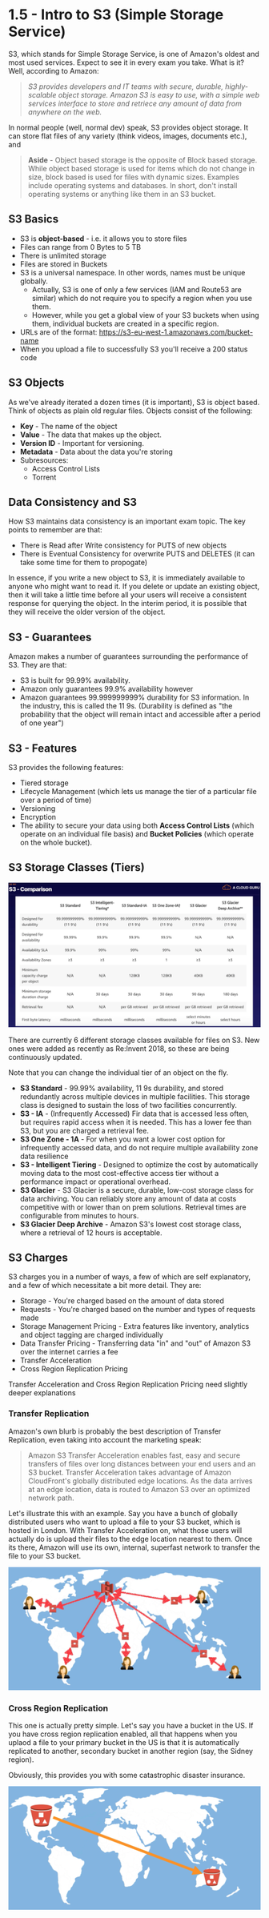 # 1.5 - Intro to S3 (Simple Storage Service)

S3, which stands for Simple Storage Service, is one of Amazon's oldest and most used services. Expect to see it in every exam you take. What is it? Well, according to Amazon:

> *S3 provides developers and IT teams with secure, durable, highly-scalable object storage. Amazon S3 is easy to use, with a simple web services interface to store and retriece any amount of data from anywhere on the web.*
> 

In normal people (well, normal dev) speak, S3 provides object storage. It can store flat files of any variety (think videos, images, documents etc.), and

> **Aside** - Object based storage is the opposite of Block based storage. While object based storage is used for items which do not change in size, block based is used for files with dynamic sizes. Examples include operating systems and databases.
> In short, don't install operating systems or anything like them in an S3 bucket.

## S3 Basics

* S3 is **object-based** - i.e. it allows you to store files
* Files can range from 0 Bytes to 5 TB
* There is unlimited storage
* Files are stored in Buckets
* S3 is a universal namespace. In other words, names must be unique globally.
  * Actually, S3 is one of only a few services (IAM and Route53 are similar) which do not require you to specify a region when you use them.
  * However, while you get a global view of your S3 buckets when using them, individual buckets are created in a specific region.
* URLs are of the format: https://s3-eu-west-1.amazonaws.com/bucket-name
* When you upload a file to successfully S3 you'll receive a 200 status code

## S3 Objects

As we've already iterated a dozen times (it is important), S3 is object based. Think of objects as plain old regular files. Objects consist of the following:
* **Key** - The name of the object
* **Value** - The data that makes up the object.
* **Version ID** - Important for versioning.
* **Metadata** - Data about the data you're storing
* Subresources:
  * Access Control Lists
  * Torrent

## Data Consistency and S3

How S3 maintains data consistency is an important exam topic. The key points to remember are that:
* There is Read after Write consistency for PUTS of new objects
* There is Eventual Consistency for overwrite PUTS and DELETES (it can take some time for them to propogate)

In essence, if you write a new object to S3, it is immediately available to anyone who might want to read it. If you delete or update an existing object, then it will take a little time before all your users will receive a consistent response for querying the object. In the interim period, it is possible that they will receive the older version of the object.

## S3 - Guarantees

Amazon makes a number of guarantees surrounding the performance of S3. They are that:

* S3 is built for 99.99% availability.
* Amazon only guarantees 99.9% availability however
* Amazon guarantees 99.999999999% durability for S3 information. In the industry, this is called the 11 9s. (Durability is defined as "the probability that the object will remain intact and accessible after a period of one year")

## S3 - Features

S3 provides the following features:

* Tiered storage
* Lifecycle Management (which lets us manage the tier of a particular file over a period of time)
* Versioning
* Encryption
* The ability to secure your data using both **Access Control Lists** (which operate on an individual file basis) and **Bucket Policies** (which operate on the whole bucket).

## S3 Storage Classes (Tiers)

![bdf3923c.png](attachments/bdf3923c.png)

There are currently 6 different storage classes available for files on S3. New ones were added as recently as Re:Invent 2018, so these are being continuously updated.

Note that you can change the individual tier of an object on the fly.

* **S3 Standard** - 99.99% availability, 11 9s durability, and stored redundantly across multiple devices in multiple facilities. This storage class is designed to sustain the loss of two facilities concurrently.
* **S3 - IA** - (Infrequently Accessed) Fir data that is accessed less often, but requires rapid access when it is needed. This has a lower fee than S3, but you are charged a retrieval fee.
* **S3 One Zone - 1A** - For when you want a lower cost option for infrequently accessed data, and do not require multiple availability zone data resilience
* **S3 - Intelligent Tiering** - Designed to optimize the cost by automatically moving data to the most cost-effective access tier without a performance impact or operational overhead.
* **S3 Glacier** - S3 Glacier is a secure, durable, low-cost storage class for data archiving. You can reliably store any amount of data at costs competitive with or lower than on prem solutions. Retrieval times are configurable from minutes to hours.
* **S3 Glacier Deep Archive** - Amazon S3's lowest cost storage class, where a retrieval of 12 hours is acceptable.

## S3 Charges

S3 charges you in a number of ways, a few of which are self explanatory, and a few of which necessitate a bit more detail. They are:

* Storage - You're charged based on the amount of data stored
* Requests - You're charged based on the number and types of requests made
* Storage Management Pricing - Extra features like inventory, analytics and object tagging are charged individually
* Data Transfer Pricing - Transferring data "in" and "out" of Amazon S3 over the internet carries a fee
* Transfer Acceleration
* Cross Region Replication Pricing

Transfer Acceleration and Cross Region Replication Pricing need slightly deeper explanations

### Transfer Replication

Amazon's own blurb is probably the best description of Transfer Replication, even taking into account the marketing speak:

> Amazon S3 Transfer Acceleration enables fast, easy and secure transfers of files over long distances between your end users and an S3 bucket.
> Transfer Acceleration takes advantage of Amazon CloudFront's globally distributed edge locations. As the data arrives at an edge location, data is routed to Amazon S3 over an optimized network path.

Let's illustrate this with an example. Say you have a bunch of globally distributed users who want to upload a file to your S3 bucket, which is hosted in London. With Transfer Acceleration on, what those users will actually do is upload their files to the edge location nearest to them. Once its there, Amazon will use its own, internal, superfast network to transfer the file to your S3 bucket.

![6782b459.png](attachments/6782b459.png)

### Cross Region Replication

This one is actually pretty simple. Let's say you have a bucket in the US. If you have cross region replication enabled, all that happens when you uplaod a file to your primary bucket in the US is that it is automatically replicated to another, secondary bucket in another region (say, the Sidney region). 

Obviously, this provides you with some catastrophic disaster insurance.

![c3e7fbaf.png](attachments/c3e7fbaf.png)